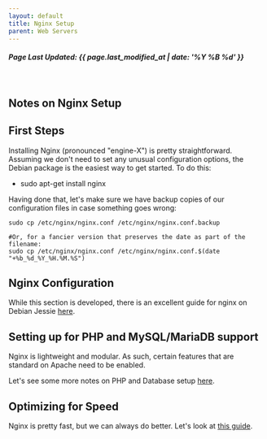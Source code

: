 ```yaml
---
layout: default
title: Nginx Setup
parent: Web Servers
---
```

<h5>Page Last Updated: {{ page.last_modified_at | date: '%Y %B %d' }}</h5>
<br>

## Notes on Nginx Setup

First Steps
-----------

Installing Nginx (pronounced "engine-X") is pretty straightforward. Assuming we don't need to set any unusual configuration options, the Debian package is the easiest way to get started. To do this:

-   sudo apt-get install nginx

Having done that, let's make sure we have backup copies of our configuration files in case something goes wrong:

    sudo cp /etc/nginx/nginx.conf /etc/nginx/nginx.conf.backup

    #Or, for a fancier version that preserves the date as part of the filename:
    sudo cp /etc/nginx/nginx.conf /etc/nginx/nginx.conf.$(date "+%b_%d_%Y_%H.%M.%S")

Nginx Configuration
-------------------

While this section is developed, there is an excellent guide for nginx on Debian Jessie [here](https://www.linode.com/docs/websites/nginx/how-to-configure-nginx).

Setting up for PHP and MySQL/MariaDB support
--------------------------------------------

Nginx is lightweight and modular. As such, certain features that are standard on Apache need to be enabled.

Let's see some more notes on PHP and Database setup [here](https://www.linode.com/docs/websites/lemp/lemp-server-on-debian-8).

Optimizing for Speed
--------------------

Nginx is pretty fast, but we can always do better. Let's look at [this guide](https://www.linode.com/docs/websites/nginx/configure-nginx-for-optimized-performance).
